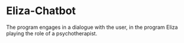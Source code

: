 # Eliza-Chatbot
The program engages in a dialogue with the user, in the program Eliza playing the role of a psychotherapist.
